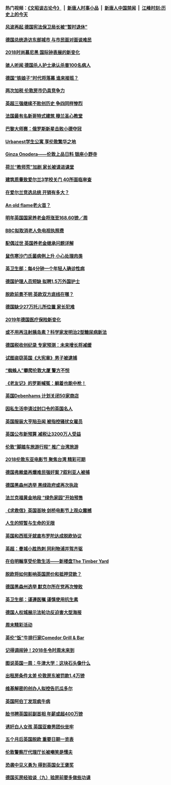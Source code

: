 #### 热门视频：[《文昭谈古论今》](https://github.com/gfw-breaker/wenzhao/blob/master/README.md?t=11080333) &nbsp;|&nbsp; [新唐人时事小品](https://github.com/gfw-breaker/ntdtv-comedy/blob/master/README.md?t=11080333) &nbsp;|&nbsp; [新唐人中国禁闻](https://github.com/gfw-breaker/ntdtv-news/blob/master/README.md?t=11080333) &nbsp;|&nbsp; [江峰时刻:历史上的今天](https://github.com/gfw-breaker/today-in-history/blob/master/README.md?t=11080333) 

#### [风波再起 德国宪法保卫局长被“暂时退休”](../pages/nsc974/n10835736.md?t=11080333) 

#### [德国总统造访东部城市 与市民面对面谈难民](../pages/nsc974/n10835895.md?t=11080333) 

#### [2018时尚慕尼黑 国际钟表展的新变化](../pages/nsc974/n10836048.md?t=11080333) 

#### [骇人听闻 德国杀人护士承认杀害100名病人](../pages/nsc974/n10835823.md?t=11080333) 

#### [德国“铁娘子”时代将落幕 谁来接班？](../pages/nsc974/n10833701.md?t=11080333) 

#### [两次加税 伦敦房市仍具竞争力](../pages/nsc974/n10832030.md?t=11080333) 

#### [英超三强继续不败创历史 争四同样惨烈](../pages/nsc974/n10830095.md?t=11080333) 

#### [法国最有名新哥特式建筑 穆兰圣心教堂](../pages/nsc974/n10829754.md?t=11080333) 

#### [巴黎大师赛：俄罗斯新星击败小德夺冠](../pages/nsc974/n10830134.md?t=11080333) 

#### [Urbanest学生公寓 享伦敦繁华之地](../pages/nsc974/n10828080.md?t=11080333) 

#### [Ginza Onodera——伦敦上品日料 银座小野寺](../pages/nsc974/n10828069.md?t=11080333) 

#### [荷兰“教师荒”加剧 家长被请进课堂](../pages/nsc974/n10826148.md?t=11080333) 

#### [建筑质量致爱尔兰3学校关门 40所面临审查](../pages/nsc974/n10826209.md?t=11080333) 

#### [在爱尔兰竞选总统 开销有多大？](../pages/nsc974/n10826165.md?t=11080333) 

#### [An old flame老火苗？](../pages/nsc974/n10825994.md?t=11080333) 

#### [明年英国国家养老金将涨至168.60镑／周](../pages/nsc974/n10825971.md?t=11080333) 

#### [BBC拟取消老人免电视执照费](../pages/nsc974/n10825959.md?t=11080333) 

#### [配偶过世 英国养老金继承问题详解](../pages/nsc974/n10825931.md?t=11080333) 

#### [鼠伤寒沙门氏菌病例上升 小心处理肉类](../pages/nsc974/n10825924.md?t=11080333) 

#### [英卫生部：每4分钟一个年轻人确诊性病](../pages/nsc974/n10825910.md?t=11080333) 

#### [德国护理人员短缺 拟聘1.5万外国护士](../pages/nsc974/n10824186.md?t=11080333) 

#### [脱欧前景不明 英欧双方底线在哪？](../pages/nsc974/n10823749.md?t=11080333) 

#### [德国缺少27万托儿所位置 家长犯难](../pages/nsc974/n10824147.md?t=11080333) 

#### [2019年德国医疗保险新变化](../pages/nsc974/n10824071.md?t=11080333) 

#### [或不用再注射胰岛素？科学家发明治2型糖尿病新法](../pages/nsc974/n10823372.md?t=11080333) 

#### [德国税收创纪录 专家预测：未来增长将减缓](../pages/nsc974/n10823318.md?t=11080333) 

#### [试图盗窃英国《大宪章》男子被逮捕](../pages/nsc974/n10823790.md?t=11080333) 

#### [“蜘蛛人”攀爬伦敦大厦 警方不悦](../pages/nsc974/n10823780.md?t=11080333) 

#### [《老友记》的罗斯喊冤：躺着也能中枪！](../pages/nsc974/n10823762.md?t=11080333) 

#### [英国Debenhams 计划关闭50家商店](../pages/nsc974/n10823753.md?t=11080333) 

#### [因私生活申请过封口令的英国名人](../pages/nsc974/n10823742.md?t=11080333) 

#### [英国服装大亨陷丑闻 被指控骚扰女雇员](../pages/nsc974/n10823677.md?t=11080333) 

#### [英国公布新预算 减税让3200万人受益](../pages/nsc974/n10823428.md?t=11080333) 

#### [伦敦“脚踏车旅游行程” 推广台湾旅游](../pages/nsc974/n10823414.md?t=11080333) 

#### [2018伦敦东亚电影节 聚焦台湾 精彩可期](../pages/nsc974/n10823363.md?t=11080333) 

#### [德国弗赖堡再爆难民强奸案 7叙利亚人被捕](../pages/nsc974/n10820972.md?t=11080333) 

#### [德国黑森州选举 黑绿政府或再次执政](../pages/nsc974/n10820914.md?t=11080333) 

#### [法兰克福黄金地段 “绿色家园”开始预售](../pages/nsc974/n10820548.md?t=11080333) 

#### [《求救信》英国首映 剑桥电影节上观众震撼](../pages/nsc974/n10818392.md?t=11080333) 

#### [人生的短暂与生命的无限](../pages/nsc974/n10818124.md?t=11080333) 

#### [英国和西班牙就直布罗陀达成脱欧协议](../pages/nsc974/n10818119.md?t=11080333) 

#### [英超：曼城小胜热刺 同利物浦并驾齐驱](../pages/nsc974/n10817243.md?t=11080333) 

#### [在伯明翰享受伦敦生活——新楼盘The Timber Yard](../pages/nsc974/n10816517.md?t=11080333) 

#### [脱欧将如何影响英国房价和抵押贷款？](../pages/nsc974/n10816491.md?t=11080333) 

#### [德国黑森州选举 默克尔所在党再次惨败](../pages/nsc974/n10814355.md?t=11080333) 

#### [英卫生部：谨遵医嘱 谨慎使用抗生素](../pages/nsc974/n10814251.md?t=11080333) 

#### [德国人权城展示法轮功反迫害大型海报](../pages/nsc974/n10813515.md?t=11080333) 

#### [周末精彩活动](../pages/nsc974/n10813060.md?t=11080333) 

#### [英伦“饭”牛排行家Comedor Grill & Bar](../pages/nsc974/n10813052.md?t=11080333) 

#### [记得调闹钟！2018冬令时周末来到](../pages/nsc974/n10813042.md?t=11080333) 

#### [图说英国一周：牛津大学：这块石头像什么](../pages/nsc974/n10813028.md?t=11080333) 

#### [出租房条件太差 伦敦房东被罚款1.4万镑](../pages/nsc974/n10813024.md?t=11080333) 

#### [维基解密的创办人拟控告厄瓜多尔](../pages/nsc974/n10813022.md?t=11080333) 

#### [英国阿伯丁发现疯牛病](../pages/nsc974/n10813015.md?t=11080333) 

#### [脸书聘英国前副首相 年薪或超400万镑](../pages/nsc974/n10813003.md?t=11080333) 

#### [诱奸白人女孩 英国亚裔男团伙坐牢](../pages/nsc974/n10812999.md?t=11080333) 

#### [五个月后英国脱欧 重要日期一览表](../pages/nsc974/n10812997.md?t=11080333) 

#### [伦敦警察厅代理厅长被嘲笑是懦夫](../pages/nsc974/n10812994.md?t=11080333) 

#### [恐袭中见义勇为 得到英国女王褒奖](../pages/nsc974/n10812990.md?t=11080333) 

#### [德国买房经验谈（九）验房前要多做些功课](../pages/nsc974/n10810647.md?t=11080333) 

